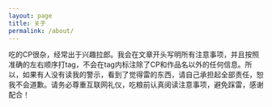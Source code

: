 ```yaml
---
layout: page
title: 关于
permalink: /about/
---
```


吃的CP很杂，经常出于兴趣拉郎。我会在文章开头写明所有注意事项，并且按照准确的左右顺序打tag，不会在tag内标注除了CP和作品名以外的任何信息。所以，如果有人没有读我的警示，看到了觉得雷的东西，请自己承担起全部责任，恕我不会道歉。请务必尊重互联网礼仪，吃粮前认真阅读注意事项，避免踩雷，感谢配合！

